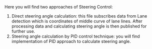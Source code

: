 Here you will find two approaches of Steering Control:

1. Direct steering angle calculation: this file subscribes data from Lane detection which is coordinates of middle curve of lane lines. After processing data and calculating steering angle is then published for further use.
2. Steering angle calculation by PID control technique: you will find implementation of PID approach to calculate steering angle. 
